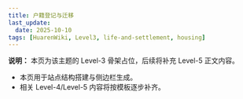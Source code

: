 ```yaml
---
title: 户籍登记与迁移
last_update:
  date: 2025-10-10
tags: [HuarenWiki, Level3, life-and-settlement, housing]
---
```

**说明：** 本页为该主题的 Level-3 骨架占位，后续将补充 Level-5 正文内容。

- 本页用于站点结构搭建与侧边栏生成。
- 相关 Level-4/Level-5 内容将按模板逐步补齐。
